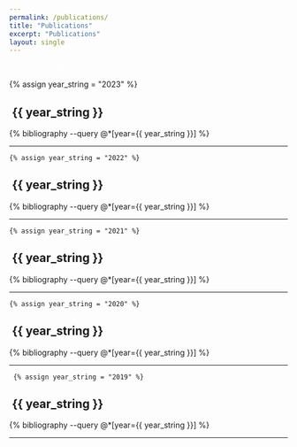 ```yaml
---
permalink: /publications/
title: "Publications"
excerpt: "Publications"
layout: single
---
```




   <section class="main">
    <a href="allpubs.html" class="my-button" style="color:white !important; text-decoration: none !important;"><span class="fas fa-print"></span>Printer Friendly</a>
   
   {% assign year_string = "2023" %}
   
  <h2 onclick="myFunction({{ year_string }})"> <i id="{{ year_string }}click" class="fas fa-toggle-on" style="font-size: 70%;"></i> &nbsp;{{ year_string }}</h2> 
      <div id="{{ year_string }}">
    {% bibliography --query @*[year={{ year_string }}] %}
    <hr>
     </div>
   
    {% assign year_string = "2022" %}
   
  <h2 onclick="myFunction({{ year_string }})"> <i id="{{ year_string }}click" class="fas fa-toggle-on" style="font-size: 70%;"></i> &nbsp;{{ year_string }}</h2> 
      <div id="{{ year_string }}">
    {% bibliography --query @*[year={{ year_string }}] %}
    <hr>
     </div>

    {% assign year_string = "2021" %}
   
  <h2 onclick="myFunction({{ year_string }})"> <i id="{{ year_string }}click" class="fas fa-toggle-on" style="font-size: 70%;"></i> &nbsp;{{ year_string }}</h2> 
      <div id="{{ year_string }}">
    {% bibliography --query @*[year={{ year_string }}] %}
    <hr>
     </div>
    
    {% assign year_string = "2020" %}
   
  <h2 onclick="myFunction({{ year_string }})"> <i id="{{ year_string }}click" class="fas fa-toggle-on" style="font-size: 70%;"></i> &nbsp;{{ year_string }}</h2> 
      <div id="{{ year_string }}">
    {% bibliography --query @*[year={{ year_string }}] %}
    <hr>
     </div>

     {% assign year_string = "2019" %}

 
 
   <h2 onclick="myFunction({{ year_string }})"> <i id="{{ year_string }}click" class="fas fa-toggle-on" style="font-size: 70%;"></i> &nbsp;{{ year_string }}</h2> 
         <div id="{{ year_string }}">
       {% bibliography --query @*[year={{ year_string }}] %}
       <hr>
        </div>
 

  
 
  </section>



<script type="text/javascript">
function filter(tag, type) {
  var item = document.getElementById("selected-tags");
  switch (type) {
    case "[[clear-all]]":
    item.setAttribute('year', '');
    item.setAttribute('pub', '');
    item.setAttribute('proj', '');
    break;
    case "year":
    item.setAttribute('year', tag);
    break;
    case "pub":
    item.setAttribute('pub', tag);
    break;
    case "proj":
    item.setAttribute('proj', tag);
    break;
  }
  // console.log(item);
  item.setAttribute('class', '');
  if (item.getAttribute("year"))
  item.classList.add(item.getAttribute("year"));
  if (item.getAttribute("pub"))
  item.classList.add(item.getAttribute("pub"));
  if (item.getAttribute("proj"))
  item.classList.add(item.getAttribute("proj"));

  setActiveTag(tag);
  showContainer(tag);
}

function myFunction(tag) {
  var x = document.getElementById(tag);
  var y= document.getElementById(tag+'click');
  if (x.style.display === "none") {
    x.style.display = "block";
     y.classList.remove('fa-toggle-off');
     y.classList.add('fa-toggle-on');
  } else {
    x.style.display = "none";
    y.classList.remove('fa-toggle-on');
    y.classList.add('fa-toggle-off');    
  }
}

function setActiveTag(tag) {
  // loop through all items and remove active class
  var items = document.getElementsByClassName('blog-tag-item');
  for (var i = 0; i < items.length; i++) {
    items[i].setAttribute('class', 'blog-tag-item');
  }

  // set the selected tag's item to active
  var item2 = document.getElementById("selected-tags");
  for (var i=0; i<item2.classList.length; i++) {
    var tag2 = item2.classList[i]
    var item = document.getElementById(tag2 + '-item');
    if (item) {
      item.setAttribute('class', 'blog-tag-item active');
    }
  }
}

function checkContainsAllTags(itemID) {
  var item = document.getElementById("selected-tags");
  var flagContains = true;
  for (var i=0; i<item.classList.length; i++) {
    if (!itemID.includes(item.classList[i])) {
      flagContains = false;
    }
  }
  return flagContains;
}

function showContainer(tag) {
  var lists = document.getElementsByClassName('blog-list-container');
  for (var i = 0; i < lists.length; i++) {
    if (!checkContainsAllTags(lists[i].id)) {
      lists[i].classList.add("hidden");
      // lists[i].setAttribute('class', 'blog-list-container hidden');
    } else {
      lists[i].classList.remove("hidden");
      // lists[i].setAttribute('class', 'blog-list-container');
    }
  }
  if (!tag) {
    for (var i = 0; i < lists.length; i++) {
      lists[i].classList.remove("hidden");
    }
  }
}

var params = {};
if (location.search) {
  var parts = location.search.substring(1).split('&');

  for (var i = 0; i < parts.length; i++) {
    var nv = parts[i].split('=');
    if (!nv[0]) continue;
    params[nv[0]] = nv[1] || true;
  }
}
var proj = params.proj;
if (proj) {
  proj = proj.toUpperCase();
  filter(proj, 'proj');
}
</script>
